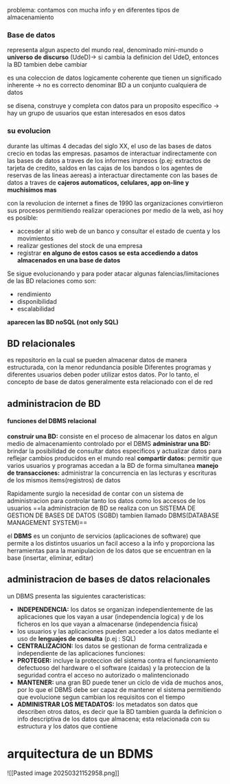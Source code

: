 problema: contamos con mucha info y en diferentes tipos de almacenamiento


### Base de datos
representa algun aspecto del mundo real, denominado mini-mundo o **universo de discurso** (UdeD)-> si cambia la definicion del UdeD, entonces la BD tambien debe cambiar

es una coleccion de datos logicamente coherente que tienen un significado inherente -> no es correcto denominar BD a un conjunto cualquiera de datos

se disena, construye y completa con datos para un proposito especifico -> hay un grupo de usuarios que estan interesados en esos datos

### su evolucion
durante las ultimas 4 decadas del siglo XX, el uso de las bases de datos crecio en todas las empresas.
pasamos de interactuar indirectamente con las bases de datos a traves de los informes impresos (p.ej: extractos de tarjeta de credito, saldos en las cajas de los bandos o los agentes de reservas de las lineas aereas)
a interactuar directamente con las bases de datos a traves de **cajeros automaticos, celulares, app on-line y muchisimos mas**

con la revolucion de internet a fines de 1990 las organizaciones convirtieron sus procesos permitiendo realizar operaciones por medio de la web, asi hoy es posible:
- accesder al sitio web de un banco y consultar el estado de cuenta y los movimientos
- realizar gestiones del stock de una empresa
- registrar
**en alguno de estos casos se esta accediendo a datos almacenados en una base de datos**

Se sigue evolucionando y para poder atacar algunas falencias/limitaciones de las BD relaciones como son:
- rendimiento
- disponibilidad
- escalabilidad

**aparecen las BD noSQL (not only SQL)**


## BD relacionales
es repositorio en la cual se pueden almacenar datos de manera estructurada, con la menor redundancia posible
Diferentes programas y diferentes usuarios deben poder utilizar estos datos. Por lo tanto, el concepto de base de datos generalmente esta relacionado con el de red


## administracion de BD
#### funciones del DBMS relacional
**construir una BD:** consiste en el proceso de almacenar los datos en algun medio de almacenamiento controlado por el DBMS
**administrar una BD:** brindar la posibilidad de consultar datos especificos y actualizar datos para reflejar cambios producidos en el mundo real
**compartir datos:** permitir que varios usuarios y programas accedan a la BD de forma simultanea
**manejo de transacciones:** administrar la concurrencia en las lecturas y escrituras de los mismos items(registros) de datos

Rapidamente surgio la necesidad de contar con un sistema de administracion para controlar tanto los datos como los accesos de los usuarios
==la administracion de BD se realiza con un SISTEMA DE GESTION DE BASES DE DATOS (SGBD) tambien llamado DBMS(DATABASE MANAGEMENT SYSTEM)==

el **DBMS** es un conjunto de servicios (aplicaciones de software) que permite a los distintos usuarios un facil acceso a la info y proporciona las herramientas para la manipulacion de los datos que se encuentran en la base (insertar, eliminar, editar)

## administracion de bases de datos relacionales
un DBMS presenta las siguientes caracteristicas:
- **INDEPENDENCIA:** los datos se organizan independientemente de las aplicaciones que los vayan a usar (independencia logica) y de los ficheros en los que vayan a almacenarse (independencia fisica)
- los usuarios y las aplicaciones pueden acceder a los datos mediante el uso de **lenguajes de consulta** (p.ej : SQL)
- **CENTRALIZACION:** los datos se gestionan de forma centralizada e independiente de las aplicaciones
funciones:
- **PROTEGER:** incluye la proteccion del sistema contra el funcionamiento defectuoso del hardware o el software (caidas) y la proteccion de la seguridad contra el acceso no autorizado o malintencionado
- **MANTENER:** una gran BD puede tener un ciclo de vida de muchos anos, por lo que el DBMS debe ser capaz de mantener el sistema permitiendo que evolucione segun cambian los requisitos con el tiempo
- **ADMINISTRAR LOS METADATOS:** los metadatos son datos que describen otros datos, es decir que la BD tambien guarda la definicion o info descriptiva de los datos que almacena; esta relacionada con su estructura y los datos que contiene

# arquitectura de un BDMS
![[Pasted image 20250321152958.png]]